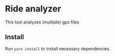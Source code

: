 # Ride analyzer

This tool analyzes (multiple) gpx files

## Install

Run `yarn install` to install necessary dependencies.

